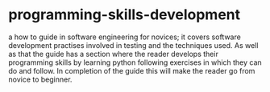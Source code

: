 # programming-skills-development

a how to guide in software engineering for novices; it covers software development practises involved in testing and the techniques used. As well as that the guide has a section where the reader develops their programming skills by learning python following exercises in which they can do and follow. 
In completion of the guide this will make the reader go from novice to beginner.
